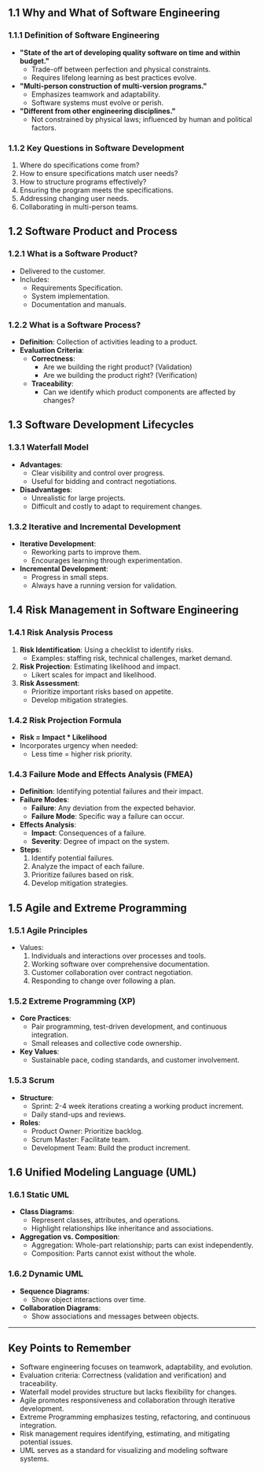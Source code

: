 ## 1.1 Why and What of Software Engineering

### 1.1.1 Definition of Software Engineering

- **"State of the art of developing quality software on time and within budget."**
  - Trade-off between perfection and physical constraints.
  - Requires lifelong learning as best practices evolve.
- **"Multi-person construction of multi-version programs."**
  - Emphasizes teamwork and adaptability.
  - Software systems must evolve or perish.
- **"Different from other engineering disciplines."**
  - Not constrained by physical laws; influenced by human and political factors.

### 1.1.2 Key Questions in Software Development

1. Where do specifications come from?
2. How to ensure specifications match user needs?
3. How to structure programs effectively?
4. Ensuring the program meets the specifications.
5. Addressing changing user needs.
6. Collaborating in multi-person teams.

## 1.2 Software Product and Process

### 1.2.1 What is a Software Product?

- Delivered to the customer.
- Includes:
  - Requirements Specification.
  - System implementation.
  - Documentation and manuals.

### 1.2.2 What is a Software Process?

- **Definition**: Collection of activities leading to a product.
- **Evaluation Criteria**:
  - **Correctness**:
    - Are we building the right product? (Validation)
    - Are we building the product right? (Verification)
  - **Traceability**:
    - Can we identify which product components are affected by changes?

## 1.3 Software Development Lifecycles

### 1.3.1 Waterfall Model

- **Advantages**:
  - Clear visibility and control over progress.
  - Useful for bidding and contract negotiations.
- **Disadvantages**:
  - Unrealistic for large projects.
  - Difficult and costly to adapt to requirement changes.

### 1.3.2 Iterative and Incremental Development

- **Iterative Development**:
  - Reworking parts to improve them.
  - Encourages learning through experimentation.
- **Incremental Development**:
  - Progress in small steps.
  - Always have a running version for validation.

## 1.4 Risk Management in Software Engineering

### 1.4.1 Risk Analysis Process

1. **Risk Identification**: Using a checklist to identify risks.
   - Examples: staffing risk, technical challenges, market demand.
2. **Risk Projection**: Estimating likelihood and impact.
   - Likert scales for impact and likelihood.
3. **Risk Assessment**:
   - Prioritize important risks based on appetite.
   - Develop mitigation strategies.

### 1.4.2 Risk Projection Formula

- **Risk = Impact \* Likelihood**
- Incorporates urgency when needed:
  - Less time = higher risk priority.

### 1.4.3 Failure Mode and Effects Analysis (FMEA)

- **Definition**: Identifying potential failures and their impact.
- **Failure Modes**:
  - **Failure**: Any deviation from the expected behavior.
  - **Failure Mode**: Specific way a failure can occur.
- **Effects Analysis**:
  - **Impact**: Consequences of a failure.
  - **Severity**: Degree of impact on the system.
- **Steps**:
  1. Identify potential failures.
  2. Analyze the impact of each failure.
  3. Prioritize failures based on risk.
  4. Develop mitigation strategies.

## 1.5 Agile and Extreme Programming

### 1.5.1 Agile Principles

- Values:
  1. Individuals and interactions over processes and tools.
  2. Working software over comprehensive documentation.
  3. Customer collaboration over contract negotiation.
  4. Responding to change over following a plan.

### 1.5.2 Extreme Programming (XP)

- **Core Practices**:
  - Pair programming, test-driven development, and continuous integration.
  - Small releases and collective code ownership.
- **Key Values**:
  - Sustainable pace, coding standards, and customer involvement.

### 1.5.3 Scrum

- **Structure**:
  - Sprint: 2-4 week iterations creating a working product increment.
  - Daily stand-ups and reviews.
- **Roles**:
  - Product Owner: Prioritize backlog.
  - Scrum Master: Facilitate team.
  - Development Team: Build the product increment.

## 1.6 Unified Modeling Language (UML)

### 1.6.1 Static UML

- **Class Diagrams**:
  - Represent classes, attributes, and operations.
  - Highlight relationships like inheritance and associations.
- **Aggregation vs. Composition**:
  - Aggregation: Whole-part relationship; parts can exist independently.
  - Composition: Parts cannot exist without the whole.

### 1.6.2 Dynamic UML

- **Sequence Diagrams**:
  - Show object interactions over time.
- **Collaboration Diagrams**:
  - Show associations and messages between objects.

---

## Key Points to Remember

- Software engineering focuses on teamwork, adaptability, and evolution.
- Evaluation criteria: Correctness (validation and verification) and traceability.
- Waterfall model provides structure but lacks flexibility for changes.
- Agile promotes responsiveness and collaboration through iterative development.
- Extreme Programming emphasizes testing, refactoring, and continuous integration.
- Risk management requires identifying, estimating, and mitigating potential issues.
- UML serves as a standard for visualizing and modeling software systems.
